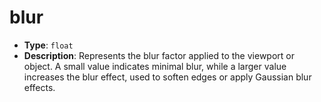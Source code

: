 # blur

- **Type**: `float`
- **Description**: Represents the blur factor applied to the viewport or object. A small value indicates minimal blur, while a larger value increases the blur effect, used to soften edges or apply Gaussian blur effects.